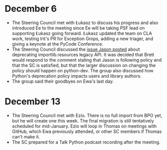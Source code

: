# December 6

- The Steering Council met with Łukasz to discuss his progress and also
  introduced Ee to the meeting since Ee will be taking PSF lead on supporting
  Łukasz going forward. Łukasz updated the team on CLA work, testing Irit's PR
  for Exception Grops, adding a new triager, and giving a keynote at the PyCode
  Conference.
- The Steering Council discussed the [issue Jason
  posted](https://github.com/python/steering-council/issues/89) about
  deprecating importlib.resources legacy API. It was decided that Brett would
  respond to the comment stating that Jason is following policy and that the SC
  is satisfied, but that the larger discussion on changing the policy should
  happen on python-dev. The group also discussed how Python's deprecation
  policy impacts users and library authors.
- The group said their goodbyes on Ewa's last day.

# December 13

- The Steering Council met with Ezio. There is no full import from BPO yet, but
  he will create one this week. The final migration is still tentatively
  scheduled for mid-January. Ezio will loop in Thomas on meetings with GitHub,
  which Ewa previously attended, or other SC members if Thomas can't make it.
- The SC prepared for a Talk Python podcast recording after the meeting.
